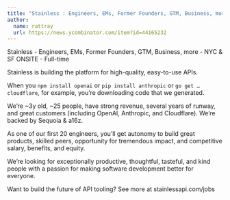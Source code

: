 ```yaml
---
title: "Stainless : Engineers, EMs, Former Founders, GTM, Business, more"
author:
  name: rattray
  url: https://news.ycombinator.com/item?id=44165232
---
```

Stainless - Engineers, EMs, Former Founders, GTM, Business, more - NYC &amp; SF ONSITE - Full-time

Stainless is building the platform for high-quality, easy-to-use APIs.

When you `npm install openai` or `pip install anthropic` or `go get …cloudflare`, for example, you’re downloading code that we generated.

We’re ~3y old, ~25 people, have strong revenue, several years of runway, and great customers (including OpenAI, Anthropic, and Cloudflare). We’re backed by Sequoia &amp; a16z.

As one of our first 20 engineers, you’ll get autonomy to build great products, skilled peers, opportunity for tremendous impact, and competitive salary, benefits, and equity.

We’re looking for exceptionally productive, thoughtful, tasteful, and kind people with a passion for making software development better for everyone.

Want to build the future of API tooling? See more at stainlessapi.com&#x2F;jobs
<JobApplication />
